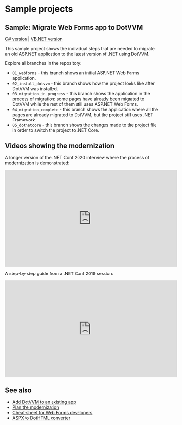 # Sample projects

## Sample: Migrate Web Forms app to DotVVM

[C# version](https://github.com/riganti/dotvvm-samples-webforms-migration) | 
[VB.NET version](https://github.com/riganti/dotvvm-samples-webforms-migration-vbnet)

This sample project shows the individual steps that are needed to migrate an old ASP.NET application to the latest version of .NET using DotVVM.

Explore all branches in the repository:

* `01_webforms` - this branch shows an initial ASP.NET Web Forms application.
* `02_install_dotvvm` - this branch shows how the project looks like after DotVVM was installed.
* `03_migration_in_progress` - this branch shows the application in the process of migration: some pages have already been migrated to DotVVM while the rest of them still uses ASP.NET Web Forms.
* `04_migration_complete` - this branch shows the application where all the pages are already migrated to DotVVM, but the project still uses .NET Framework.
* `05_dotnetcore` - this branch shows the changes made to the project file in order to switch the project to .NET Core.

## Videos showing the modernization

A longer version of the .NET Conf 2020 interview where the process of modernization is demonstrated:

<iframe width="560" height="315" src="https://www.youtube.com/embed/NR-q5xCNFns" frameborder="0" allow="accelerometer; autoplay; clipboard-write; encrypted-media; gyroscope; picture-in-picture" allowfullscreen></iframe>

A step-by-step guide from a .NET Conf 2019 session:

<iframe src="https://channel9.msdn.com/Events/dotnetConf/NET-Conf-2019/B321/player" width="560" height="315" allowFullScreen frameBorder="0" title="Move your Web Forms app to .NET Core without rewriting everything - Microsoft Channel 9 Video"></iframe>

## See also

* [Add DotVVM to an existing app](add-dotvv-to-existing-app)
* [Plan the modernization](plan-the-modernization)
* [Cheat-sheet for Web Forms developers](https://www.dotvvm.com/webforms)
* [ASPX to DotHTML converter](https://www.dotvvm.com/webforms/convert)